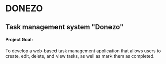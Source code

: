 # DONEZO
## Task management system "Donezo"
#### Project Goal:
To develop a web-based task management application that allows users to create, edit, delete,
and view tasks, as well as mark them as completed.
